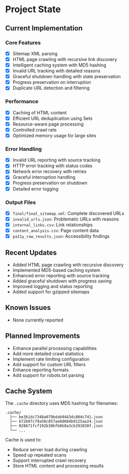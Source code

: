 # Project State

## Current Implementation

### Core Features

- [x] Sitemap XML parsing
- [x] HTML page crawling with recursive link discovery
- [x] Intelligent caching system with MD5 hashing
- [x] Invalid URL tracking with detailed reasons
- [x] Graceful shutdown handling with state preservation
- [x] Progress preservation on interruption
- [x] Duplicate URL detection and filtering

### Performance

- [x] Caching of HTML content
- [x] Efficient URL deduplication using Sets
- [x] Resource-aware page processing
- [x] Controlled crawl rate
- [x] Optimized memory usage for large sites

### Error Handling

- [x] Invalid URL reporting with source tracking
- [x] HTTP error tracking with status codes
- [x] Network error recovery with retries
- [x] Graceful interruption handling
- [x] Progress preservation on shutdown
- [x] Detailed error logging

### Output Files

- [x] `final/final_sitemap.xml`: Complete discovered URLs
- [x] `invalid_urls.json`: Problematic URLs with reasons
- [x] `internal_links.csv`: Link relationships
- [x] `content_analysis.csv`: Page content data
- [x] `pa11y_raw_results.json`: Accessibility findings

## Recent Updates

- Added HTML page crawling with recursive discovery
- Implemented MD5-based caching system
- Enhanced error reporting with source tracking
- Added graceful shutdown with progress saving
- Improved logging and status reporting
- Added support for gzipped sitemaps

## Known Issues

- None currently reported

## Planned Improvements

- Enhance parallel processing capabilities
- Add more detailed crawl statistics
- Implement rate limiting configuration
- Add support for custom URL filters
- Enhance reporting formats
- Add support for robots.txt parsing

## Cache System

The `.cache` directory uses MD5 hashing for filenames:

```
.cache/
  ├── be3b1dc7348a079bdab9443dc804c741.json
  ├── b72b97c79a50c857ae0d684b9125aa24.json
  ├── 028671fcf192b30bfb8b8a3cb293830f.json
  └── ...
```

Cache is used to:

- Reduce server load during crawling
- Speed up repeated scans
- Support interrupted crawl recovery
- Store HTML content and processing results
